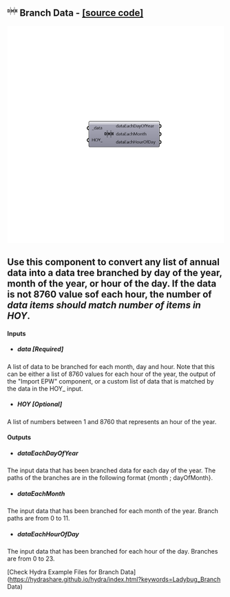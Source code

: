 ## ![](../../images/icons/Branch_Data.png) Branch Data - [[source code]](https://github.com/ladybug-tools/ladybug-legacy/tree/master/src/Ladybug_Branch%20Data.py)

![](../../images/components/Branch_Data.png)

Use this component to convert any list of annual data into a data tree branched by day of the year, month of the year, or hour of the day. If the data is not 8760 value sof each hour, the number of _data items should match number of items in HOY_.
 -
 

#### Inputs
* ##### data [Required]
A list of data to be branched for each month, day and hour.  Note that this can be either a list of 8760 values for each hour of the year, the output of the "Import EPW" component, or a custom list of data that is matched by the data in the HOY_ input.
* ##### HOY [Optional]
A list of numbers between 1 and 8760 that represents an hour of the year.

#### Outputs
* ##### dataEachDayOfYear
The input data that has been branched data for each day of the year. The paths of the branches are in the following format {month ; dayOfMonth}.
* ##### dataEachMonth
The input data that has been branched for each month of the year. Branch paths are from 0 to 11.
* ##### dataEachHourOfDay
The input data that has been branched for each hour of the day. Branches are from 0 to 23.


[Check Hydra Example Files for Branch Data](https://hydrashare.github.io/hydra/index.html?keywords=Ladybug_Branch Data)